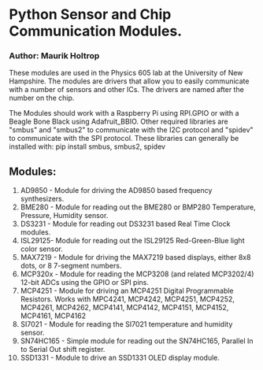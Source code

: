# Python Sensor and Chip Communication Modules.
### Author: Maurik Holtrop

These modules are used in the Physics 605 lab at the University of New Hampshire.
The modules are drivers that allow you to easily communicate with a number of sensors and
other ICs. The drivers are named after the number on the chip.

The Modules should work with a Raspberry Pi using RPI.GPIO or with a Beagle Bone Black using
Adafruit_BBIO. Other required libraries are "smbus" and "smbus2" to communicate with the I2C
protocol and "spidev" to communicate with the SPI protocol. These libraries can generally be
installed with:
    pip install smbus, smbus2, spidev


## Modules:

1. AD9850  - Module for driving the AD9850 based frequency synthesizers.
1. BME280  - Module for reading out the BME280 or BMP280 Temperature, Pressure, Humidity sensor.
1. DS3231  - Module for reading out DS3231 based Real Time Clock modules.
1. ISL29125- Module for reading out the ISL29125 Red-Green-Blue light color sensor.
1. MAX7219 - Module for driving the MAX7219 based displays, either 8x8 dots, or 8 7-segment numbers.
1. MCP320x - Module for reading the MCP3208 (and related MCP3202/4) 12-bit ADCs using the GPIO or SPI pins.
1. MCP4251 - Module for driving an MCP4251 Digital Programmable Resistors. Works with MPC4241, MCP4242, MCP4251, MCP4252, MCP4261, MCP4262, MCP4141, MCP4142, MCP4151, MCP4152, MCP4161, MCP4162
1. SI7021  - Module for reading the SI7021 temperature and humidity sensor.
1. SN74HC165 - Simple module for reading out the SN74HC165, Parallel In to Serial Out shift register.
1. SSD1331 - Module to drive an SSD1331 OLED display module.
